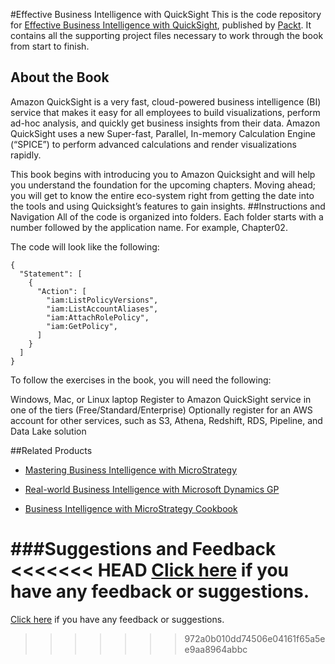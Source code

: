 #Effective Business Intelligence with QuickSight
This is the code repository for [Effective Business Intelligence with QuickSight](https://www.packtpub.com/big-data-and-business-intelligence/effective-business-intelligence-quicksight?utm_source=github&utm_medium=repository&utm_campaign=9781786466365), published by [Packt](https://www.packtpub.com/?utm_source=github). It contains all the supporting project files necessary to work through the book from start to finish.
## About the Book
Amazon QuickSight is a very fast, cloud-powered business intelligence (BI) service that makes it easy for all employees to build visualizations, perform ad-hoc analysis, and quickly get business insights from their data. Amazon QuickSight uses a new Super-fast, Parallel, In-memory Calculation Engine (“SPICE”) to perform advanced calculations and render visualizations rapidly.

This book begins with introducing you to Amazon Quicksight and will help you understand the foundation for the upcoming chapters. Moving ahead; you will get to know the entire eco-system right from getting the date into the tools and using Quicksight’s features to gain insights.
##Instructions and Navigation
All of the code is organized into folders. Each folder starts with a number followed by the application name. For example, Chapter02.


The code will look like the following:
```
{
  "Statement": [
    {
      "Action": [
        "iam:ListPolicyVersions",
        "iam:ListAccountAliases",
        "iam:AttachRolePolicy",
        "iam:GetPolicy",
      ]
    }
  ]
}
```

To follow the exercises in the book, you will need the following:

Windows, Mac, or Linux laptop
Register to Amazon QuickSight service in one of the tiers (Free/Standard/Enterprise)
Optionally register for an AWS account for other services, such as S3, Athena, Redshift, RDS, Pipeline, and Data Lake solution

##Related Products
* [Mastering Business Intelligence with MicroStrategy](https://www.packtpub.com/big-data-and-business-intelligence/mastering-business-intelligence-microstrategy?utm_source=github&utm_medium=repository&utm_campaign=9781785884405)

* [Real-world Business Intelligence with Microsoft Dynamics GP](https://www.packtpub.com/big-data-and-business-intelligence/real-world-business-intelligence-microsoft-dynamics-gp-2013?utm_source=github&utm_medium=repository&utm_campaign=9781782177241)

* [Business Intelligence with MicroStrategy Cookbook](https://www.packtpub.com/big-data-and-business-intelligence/business-intelligence-microstrategy-cookbook?utm_source=github&utm_medium=repository&utm_campaign=9781782179757)

###Suggestions and Feedback
<<<<<<< HEAD
[Click here](https://docs.google.com/forms/d/e/1FAIpQLSe5qwunkGf6PUvzPirPDtuy1Du5Rlzew23UBp2S-P3wB-GcwQ/viewform) if you have any feedback or suggestions.
=======
[Click here](https://docs.google.com/forms/d/e/1FAIpQLSe5qwunkGf6PUvzPirPDtuy1Du5Rlzew23UBp2S-P3wB-GcwQ/viewform) if you have any feedback or suggestions.
>>>>>>> 972a0b010dd74506e04161f65a5ee9aa8964abbc
